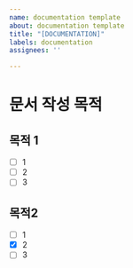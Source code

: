 ```yaml
---
name: documentation template
about: documentation template
title: "[DOCUMENTATION]"
labels: documentation
assignees: ''

---
```


# 문서 작성 목적

## 목적 1
- [ ] 1
- [ ] 2
- [ ] 3

## 목적2
- [ ] 1
- [x] 2
- [ ] 3
